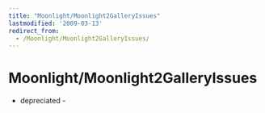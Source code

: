 ```yaml
---
title: "Moonlight/Moonlight2GalleryIssues"
lastmodified: '2009-03-13'
redirect_from:
  - /Moonlight/Moonlight2GalleryIssues/
---
```


Moonlight/Moonlight2GalleryIssues
=================================

- depreciated -
